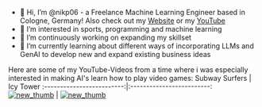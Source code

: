 - 👋 Hi, I’m @nikp06 - a Freelance Machine Learning Engineer based in Cologne, Germany! Also check out my [Website](https://nikpetersen.com) or my [YouTube](https://www.youtube.com/channel/UCV3IJuY11hfmjDomu6rEWTg)
- 👀 I’m interested in sports, programming and machine learning
- 💞️ I’m continuously working on expanding my skillset
- 🌱 I’m currently learning about different ways of incorporating LLMs and GenAI to develop new and expand existing business ideas

Here are some of my YouTube-Videos from a time where i was especially interested in making AI's learn how to play video games:
Subway Surfers            |  Icy Tower
:-------------------------:|:-------------------------:
[![new_thumb](https://user-images.githubusercontent.com/64498892/139440607-6bb7b64e-b7c4-49b9-b54e-9433addf0688.png)](https://youtu.be/ZVSmPikcIP4)  |  [![new_thumb]()](https://youtu.be/W6qyRbmr_aA)



<!---
nikp06/nikp06 is a ✨ special ✨ repository because its `README.md` (this file) appears on your GitHub profile.
You can click the Preview link to take a look at your changes.
--->



